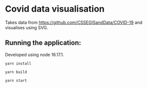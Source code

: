 # Covid data visualisation

Takes data from https://github.com/CSSEGISandData/COVID-19 and visualises using SVG.

## Running the application:
Developed using node 16.17.1.

```yarn install```

```yarn build```

```yarn start```
